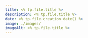 ```yaml
---
title: <% tp.file.title %>
description: <% tp.file.title %>
date: <% tp.file.creation_date() %>
image: ./images/
imageAlt: <% tp.file.title %>
---
```

